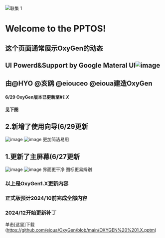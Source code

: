![联集 1](https://github.com/eioua/PPTOS/assets/101257316/f3e68f4f-aa89-4af1-af65-6bc3c0e9a90b)
#  Welcome to the PPTOS!
## 这个页面通常展示OxyGen的动态
## UI Powerd&Support by Google Materal UI![image](https://github.com/eioua/PPTOS/assets/101257316/50d34b50-3537-4d88-bacc-a1cb7ed60eb2) 
## 由@HYO @亥鸥 @eiouceo @eioua建造OxyGen

#### 6/29 OxyGen版本已更新至#*1.X*
#### 见下图
## 2.新增了使用向导(6/29更新
![image](https://github.com/eioua/PPTOS/assets/101257316/450139c5-dd87-4000-b81d-09ad05c25700)
![image](https://github.com/eioua/PPTOS/assets/101257316/ef801955-5587-4244-aef0-b74dcfeb4fb4)
更加简洁易用

## 1.更新了主屏幕(6/27更新
![image](https://github.com/eioua/PPTOS/assets/101257316/3189c7fc-ff1a-4724-a05e-43dff9f3b04b)
![image](https://github.com/eioua/PPTOS/assets/101257316/ebe2b94c-1bd7-4164-aae4-7088316b97ba)
界面更干净 图标更易辨别

### 以上是OxyGen1.X更新内容

### 正式版预计2024/10前完成全部内容
### 2024/12开始更新补丁

单击[这里]下载(https://github.com/eioua/OxyGen/blob/main/OXYGEN%20%201.X.pptm)
